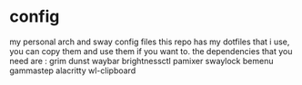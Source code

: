 # config
my personal arch and sway config files 
this repo has my dotfiles that i use, you can copy them and use them if you want to.
the dependencies that you need are : 
grim dunst waybar brightnessctl pamixer swaylock bemenu gammastep alacritty wl-clipboard
